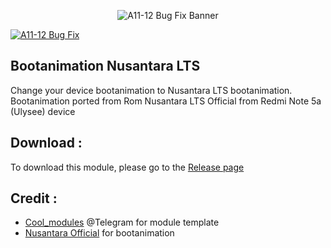 <p align="center">
<img alt="A11-12 Bug Fix Banner" src="banner.jpg">
</p>

[![A11-12 Bug Fix](https://img.shields.io/github/stars/KeishaXD/A11-12-Bug-Fix-Realme-C21Y)]([[https://github.com/KeishaXD/A11-12-Bug-Fix-Realme-C21Y])

## Bootanimation Nusantara LTS
Change your device bootanimation to Nusantara LTS bootanimation. Bootanimation ported from Rom Nusantara LTS Official from Redmi Note 5a (Ulysee) device


## Download :
To download this module, please go to the [Release page](https://github.com/KeishaXD/Nusantara-LTS-Boot-Animation/releases/lattest)

## Credit :
- [Cool_modules](https://t.me/bootanimations_group) @Telegram for module template
- [Nusantara Official](https://nusantararom.org/) for bootanimation 
